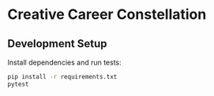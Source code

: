 # Creative Career Constellation

## Development Setup

Install dependencies and run tests:

```bash
pip install -r requirements.txt
pytest
```
